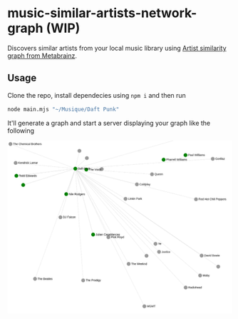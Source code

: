 # music-similar-artists-network-graph (WIP)

Discovers similar artists from your local music library using [Artist similarity graph from Metabrainz](https://blog.metabrainz.org/2023/08/28/gsoc-23-artist-similarity-graph/).

## Usage

Clone the repo, install dependecies using `npm i` and then run

```sh
node main.mjs "~/Musique/Daft Punk"
```

It'll generate a graph and start a server displaying your graph like the following

![screenshot](./screenshot.png)
